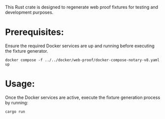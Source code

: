 This Rust crate is designed to regenerate web proof fixtures for testing and development purposes.

# Prerequisites:

Ensure the required Docker services are up and running before executing the fixture generator.

```
docker compose -f ../../docker/web-proof/docker-compose-notary-v8.yaml up
```

# Usage:
Once the Docker services are active, execute the fixture generation process by running:
```
cargo run
```